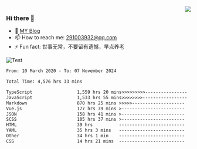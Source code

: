 <img align='right' src='https://github-readme-stats.vercel.app/api?username=niaogege&show_icons=true&theme=radical'/>

### Hi there 👋

- 🌱 [MY Blog](https://bythewayer.com/)
- 📫 How to reach me: 291003932@qq.com
- ⚡ Fun fact:  世事无常，不要留有遗憾，早点养老

![Test](https://github-readme-stats.vercel.app/api/top-langs/?username=niaogege&layout=compact)

<!--START_SECTION:waka-->

```txt
From: 10 March 2020 - To: 07 November 2024

Total Time: 4,576 hrs 33 mins

TypeScript                 1,559 hrs 20 mins>>>>>>>>>----------------   34.07 %
JavaScript                 1,533 hrs 55 mins>>>>>>>>-----------------   33.52 %
Markdown                   870 hrs 25 mins >>>>>--------------------   19.02 %
Vue.js                     177 hrs 39 mins >------------------------   03.88 %
JSON                       158 hrs 41 mins >------------------------   03.47 %
SCSS                       105 hrs 37 mins >------------------------   02.31 %
HTML                       39 hrs          -------------------------   00.85 %
YAML                       35 hrs 3 mins   -------------------------   00.77 %
Other                      34 hrs 1 min    -------------------------   00.74 %
CSS                        14 hrs 21 mins  -------------------------   00.31 %
```

<!--END_SECTION:waka-->
